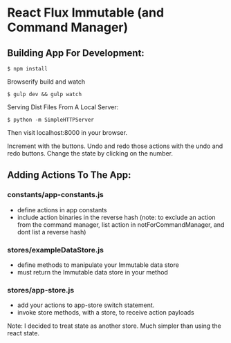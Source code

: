 # React Flux Immutable (and Command Manager)

## Building App For Development:

```
$ npm install
```

Browserify build and watch
```
$ gulp dev && gulp watch
```

Serving Dist Files From A Local Server:
```
$ python -m SimpleHTTPServer
```

Then visit localhost:8000 in your browser.

Increment with the buttons.
Undo and redo those actions with the undo and redo buttons.
Change the state by clicking on the number.


## Adding Actions To The App:

### constants/app-constants.js
  * define actions in app constants
  * include action binaries in the reverse hash
  (note: to exclude an action from the command manager, list action in notForCommandManager, and dont list a reverse hash)

### stores/exampleDataStore.js
  * define methods to manipulate your Immutable data store
  * must return the Immutable data store in your method

### stores/app-store.js
  * add your actions to app-store switch statement. 
  * invoke store methods, with a store, to receive action payloads

Note: I decided to treat state as another store. Much simpler than using the react state.
